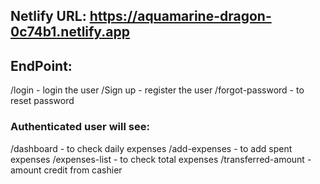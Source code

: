 ## Netlify URL: https://aquamarine-dragon-0c74b1.netlify.app

## EndPoint: 

/login - login the user
/Sign up - register the user
/forgot-password - to reset password

### Authenticated user will see:

/dashboard - to check daily expenses
/add-expenses - to add spent expenses
/expenses-list - to check total expenses
/transferred-amount - amount credit from cashier
